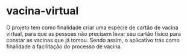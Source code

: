 # vacina-virtual
O projeto tem como finalidade criar uma espécie de cartão de vacina virtual, para que as pessoas não precisem levar seu cartão físico para constar as vacinas que já tomou. Sendo assim, o aplicativo trás como finalidade a facilitação do processo de vacina.
